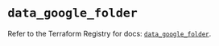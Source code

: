 # `data_google_folder`

Refer to the Terraform Registry for docs: [`data_google_folder`](https://registry.terraform.io/providers/hashicorp/google-beta/6.2.0/docs/data-sources/google_folder).
